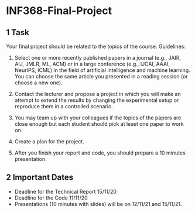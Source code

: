 # INF368-Final-Project

## 1 Task
Your final project should be related to the topics of the course.
Guidelines:
1. Select one or more recently published papers in a journal (e.g., JAIR, AIJ, JMLR, ML, ACM) or in a large conference (e.g., IJCAI, AAAI, NeurIPS,
ICML) in the field of artificial intelligence and machine learning. You can choose the same article you presented in a reading session (or choose a new one).

2. Contact the lecturer and propose a project in which you will make an attempt to extend the results by changing the experimental setup or
reproduce them in a controlled scenario.

3. You may team up with your colleagues if the topics of the papers are close enough but each student should pick at least one paper to work on.

4. Create a plan for the project.

5. After you finish your report and code, you should prepare a 10 minutes presentation.

## 2 Important Dates
* Deadline for the Technical Report 15/11/20
* Deadline for the Code 11/11/20
* Presentations (10 minutes with slides) will be on 12/11/21 and 15/11/21.
